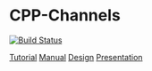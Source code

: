 # CPP-Channels

[![Build Status](https://travis-ci.com/NickPuljic/CPP-Channels.svg?branch=master)](https://travis-ci.com/NickPuljic/CPP-Channels)

[Tutorial](https://docs.google.com/document/d/1_qUXPkHLYnYEhoXrqm0Ur-3bW1EQWf669luqHsNJlhc/edit?usp=sharing)
[Manual](https://docs.google.com/document/d/1ZhChRHgpJe3A4oGC2dK9NrDCatCXBKwiDMyBuAr_SSg/edit?usp=sharing)
[Design](https://docs.google.com/document/d/1V2ynWYxe0wc7mEh78jLy3h3_HfyqnxSqGc2mvvGa3jg/edit?usp=sharing)
[Presentation](https://docs.google.com/presentation/d/1pgS30zn08D9NVKn4PHWFhnvyiydsXimmrLkJPYSgksk/edit?usp=sharing)
